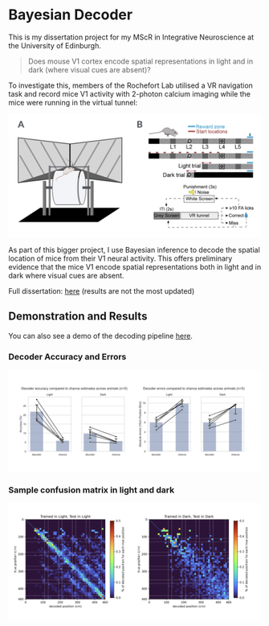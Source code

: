 # Bayesian Decoder

This is my dissertation project for my MScR in Integrative Neuroscience at the University of Edinburgh.

> Does mouse V1 cortex encode spatial representations in light and in dark (where visual cues are absent)?

To investigate this, members of the Rochefort Lab utilised a VR navigation task and record mice V1 activity with 2-photon calcium imaging while the mice were running in the virtual tunnel:

![experimental_setup](./assets/experimental_setup.png)

As part of this bigger project, I use Bayesian inference to decode the spatial location of mice from their V1 neural activity. This offers preliminary evidence that the mice V1 encode spatial representations both in light and in dark where visual cues are absent.

Full dissertation:
[here](./assets/MScR%20Dissertation.pdf)
(results are not the most updated)


## Demonstration and Results
You can also see a demo of the decoding pipeline
[here](scripts/demo.ipynb).


### Decoder Accuracy and Errors
![accuracy](./assets/accuracy&errors.jpeg)


### Sample confusion matrix in light and dark
![confusion_mtx_lgtlgt](./assets/Octavius_confusion_mtx.jpeg)